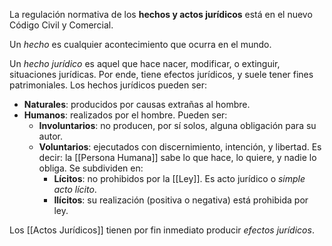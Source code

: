 La regulación normativa de los **hechos y actos jurídicos** está en el nuevo Código Civil y Comercial.

Un *hecho* es cualquier acontecimiento que ocurra en el mundo.

Un *hecho jurídico* es aquel que hace nacer, modificar, o extinguir, situaciones jurídicas. Por ende, tiene efectos jurídicos, y suele tener fines patrimoniales. Los hechos jurídicos pueden ser:

- **Naturales**: producidos por causas extrañas al hombre.
- **Humanos**: realizados por el hombre. Pueden ser:
	- **Involuntarios**: no producen, por sí solos, alguna obligación para su autor.
	- **Voluntarios**: ejecutados con discernimiento, intención, y libertad. Es decir: la [[Persona Humana]] sabe lo que hace, lo quiere, y nadie lo obliga. Se subdividen en:
		- **Lícitos**: no prohibidos por la [[Ley]]. Es acto jurídico o *simple acto lícito*.
		- **Ilícitos**: su realización (positiva o negativa) está prohibida por ley.

Los [[Actos Jurídicos]] tienen por fin inmediato producir *efectos jurídicos*.

